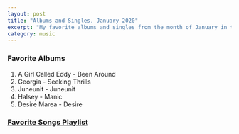 ```yaml
---
layout: post
title: "Albums and Singles, January 2020"
excerpt: "My favorite albums and singles from the month of January in the 2020th year. "
category: music
---
```


### Favorite Albums

1. A Girl Called Eddy - Been Around
1. Georgia - Seeking Thrills
1. Juneunit - Juneunit
1. Halsey - Manic
1. Desire Marea - Desire

### <a href="https://open.spotify.com/playlist/17GRU3juJu04reQCg9qUNI" target="_blank" rel="noopener">Favorite Songs Playlist</a>
